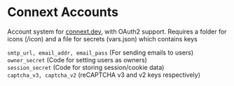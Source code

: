 # Connext Accounts

Account system for [connext.dev](https://connext.dev), with OAuth2 support. Requires a folder for icons (/icon) and a file for secrets (vars.json) which contains keys  

`smtp_url, email_addr, email_pass` (For sending emails to users)  
`owner_secret` (Code for setting users as owners)  
`session_secret` (Code for storing session/cookie data)  
`captcha_v3, captcha_v2` (reCAPTCHA v3 and v2 keys respectively)
